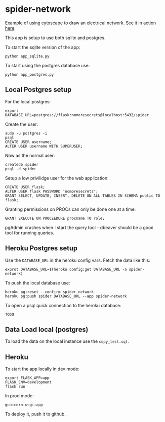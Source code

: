 # spider-network

Example of using cytoscape to draw an electrical network.  See it in action [here](https://spider-network.herokuapp.com/)

This app is setup to use both sqlite and postgres.

To start the sqlite version of the app:
```
python app_sqlite.py
```

To start using the postgres database use:
```
python app_postgres.py
```

## Local Postgres setup

For the local postgres:
```
export DATABASE_URL=postgres://flask:nomoresecrets@localhost:5432/spider
```

Create the user:

```
sudo -u postgres -i
psql
CREATE USER username;
ALTER USER username WITH SUPERUSER;
```

Now as the normal user:
```
createdb spider
psql -d spider
```

Setup a low privilidge user for the web application:
```
CREATE USER flask;
ALTER USER flask PASSWORD 'nomoresecrets';
GRANT SELECT, UPDATE, INSERT, DELETE ON ALL TABLES IN SCHEMA public TO flask;
```

Granting permissions on PROCs can only be done one at a time:
```
GRANT EXECUTE ON PROCEEDURE procname TO role;
``` 

pgAdmin crashes when I start the query tool - dbeaver should be a good
tool for running queries. 

## Heroku Postgres setup

Use the `DATABASE_URL` in the heroku config vars.  Fetch the data like this:

```
exprot DATABASE_URL=$(heroku config:get DATABASE_URL -a spider-network)
```

To push the local database use:
```
heroku pg:reset --confirm spider-network
heroku pg:push spider DATABASE_URL --app spider-network
```

To open a psql quick connection to the heroku database:
```
TODO
```

## Data Load local (postgres)

To load the data on the local instance use the `copy_test.sql`.

## Heroku

To start the app locally in dev mode:
```
export FLASK_APP=app
FLASK_ENV=development
flask run

```
In prod mode:
```
gunicorn wsgi:app
```

To deploy it, push it to github.

